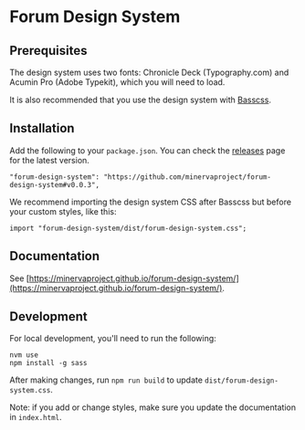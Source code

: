 # Forum Design System

## Prerequisites

The design system uses two fonts: Chronicle Deck (Typography.com) and Acumin Pro (Adobe Typekit), which you will need to load.

It is also recommended that you use the design system with [Basscss](https://basscss.com/).

## Installation

Add the following to your `package.json`. You can check the [releases](https://github.com/minervaproject/forum-design-system/releases) page for the latest version.

```
"forum-design-system": "https://github.com/minervaproject/forum-design-system#v0.0.3",
```

We recommend importing the design system CSS after Basscss but before your custom styles, like this:

```
import "forum-design-system/dist/forum-design-system.css";
```

## Documentation

See [https://minervaproject.github.io/forum-design-system/](https://minervaproject.github.io/forum-design-system/).

## Development

For local development, you'll need to run the following:

```
nvm use
npm install -g sass
```

After making changes, run `npm run build` to update `dist/forum-design-system.css`.

Note: if you add or change styles, make sure you update the documentation in `index.html`.
